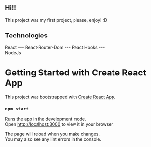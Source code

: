 ## Hi!!

This project was my first project, please, enjoy! :D

## Technologies

React  ---  React-Router-Dom  ---  React Hooks  ---  
NodeJs

# Getting Started with Create React App

This project was bootstrapped with [Create React App](https://github.com/facebook/create-react-app).

### `npm start`

Runs the app in the development mode.\
Open [http://localhost:3000](http://localhost:3000) to view it in your browser.

The page will reload when you make changes.\
You may also see any lint errors in the console.
